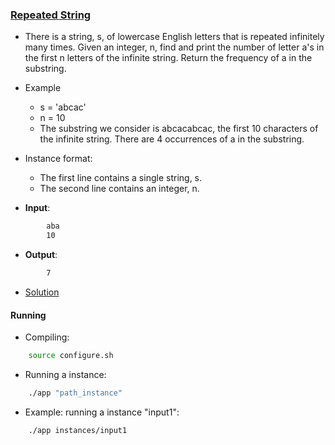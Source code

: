 ### [Repeated String](https://www.hackerrank.com/challenges/repeated-string/problem)
- There is a string, s, of lowercase English letters that is repeated infinitely many times. Given an integer, n, find and print the number of letter a's in the first n letters of the infinite string.  Return the frequency of a in the substring.

- Example
    - s = 'abcac'
    - n = 10
    - The substring we consider is abcacabcac, the first 10 characters of the infinite string. There are 4 occurrences of a in the substring.

- Instance format:
    - The first line contains a single string, s.
    - The second line contains an integer, n.

- **Input**:
````bash
        aba
        10
````

- **Output**:
````bash
        7
````

- [Solution](main.cpp)

#### Running
- Compiling:
````bash
    source configure.sh
````

- Running a instance:
````bash
    ./app "path_instance"
````

- Example: running a instance "input1":
````bash
    ./app instances/input1
````
